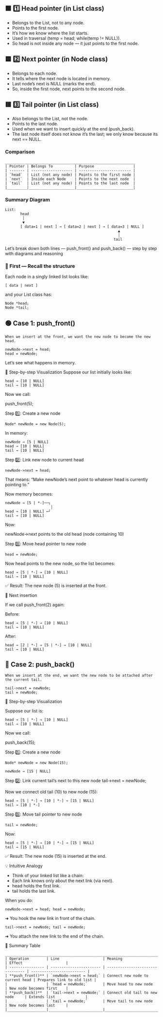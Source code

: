 ## 🟩 1️⃣ Head pointer (in List class)

- Belongs to the List, not to any node.
- Points to the first node.
- It’s how we know where the list starts.
- Used in traversal (temp = head; while(temp != NULL)).
- So head is not inside any node — it just points to the first node.

## 🟦 2️⃣ Next pointer (in Node class)

- Belongs to each node.
- It tells where the next node is located in memory.
- Last node’s next is NULL (marks the end).
- So, inside the first node, next points to the second node.

## 🟨 3️⃣ Tail pointer (in List class)

- Also belongs to the List, not the node.
- Points to the last node.
- Used when we want to insert quickly at the end (push_back).
- The last node itself does not know it’s the last; we only know because its next == NULL.


### Comparison
```
____________________________________________________________
| Pointer | Belongs To          | Purpose                  |
| ------- | ------------------- | ------------------------ |
| `head`  | List (not any node) | Points to the first node |
| `next`  | Inside each Node    | Points to the next node  |
| `tail`  | List (not any node) | Points to the last node  |
|_________|_____________________|__________________________|
```

### Summary Diagram
```
List:
       head
        │
        ▼
       [ data=1 | next ] → [ data=2 | next ] → [ data=3 | NULL ]
                                                    ▲
                                                    │
                                                  tail
```


Let’s break down both lines — push_front() and push_back() — step by step with diagrams and reasoning 

### 🧩 First — Recall the structure

Each node in a singly linked list looks like:
```
[ data | next ]
```

and your List class has:
```
Node *head;
Node *tail;
```

## 🟢 Case 1: push_front()  
    When we insert at the front, we want the new node to become the new head.
```
newNode->next = head;
head = newNode;
```
Let’s see what happens in memory.

🧠 Step-by-step Visualization
Suppose our list initially looks like:
```
head → [10 | NULL]
tail → [10 | NULL]
```

Now we call:

push_front(5);

Step 1️⃣: Create a new node
```
Node* newNode = new Node(5);
```

In memory:
```
newNode → [5 | NULL]
head → [10 | NULL]
tail → [10 | NULL]
```
Step 2️⃣: Link new node to current head
```
newNode->next = head;
```

That means:
“Make newNode’s next point to whatever head is currently pointing to.”

Now memory becomes:
```
newNode → [5 | *-]──┐
                     │
head → [10 | NULL] ←┘
tail → [10 | NULL]
```

Now:

newNode->next points to the old head (node containing 10)

Step 3️⃣: Move head pointer to new node
```
head = newNode;
```

Now head points to the new node, so the list becomes:
```
head → [5 | *-] → [10 | NULL]
tail → [10 | NULL]
```

✅ Result: The new node (5) is inserted at the front.

🔁 Next insertion

If we call push_front(2) again:

Before:
```
head → [5 | *-] → [10 | NULL]
tail → [10 | NULL]
```

After:
```
head → [2 | *-] → [5 | *-] → [10 | NULL]
tail → [10 | NULL]
```
## 🔵 Case 2: push_back()

    When we insert at the end, we want the new node to be attached after the current tail.

```
tail->next = newNode;
tail = newNode;
```
🧠 Step-by-step Visualization

Suppose our list is:
```
head → [5 | *-] → [10 | NULL]
tail → [10 | NULL]
```

Now we call:

push_back(15);

Step 1️⃣: Create a new node
```
Node* newNode = new Node(15);

newNode → [15 | NULL]
```
Step 2️⃣: Link current tail’s next to this new node
tail->next = newNode;


Now we connect old tail (10) to new node (15):
```
head → [5 | *-] → [10 | *-] → [15 | NULL]
tail → [10 | *-]
```
Step 3️⃣: Move tail pointer to new node
```
tail = newNode;
```

Now:
```
head → [5 | *-] → [10 | *-] → [15 | NULL]
tail → [15 | NULL]
```

✅ Result: The new node (15) is inserted at the end.

💡 Intuitive Analogy

- Think of your linked list like a chain:
- Each link knows only about the next link (via next).
- head holds the first link.
- tail holds the last link.

When you do:
```
newNode->next = head; head = newNode;
```
➜ You hook the new link in front of the chain.
```
tail->next = newNode; tail = newNode;
```
➜ You attach the new link to the end of the chain.

🧩 Summary Table
```
_____________________________________________________________________________________________________________
| Operation        | Line                    | Meaning                          | Effect                    |
| ---------------- | ----------------------- | -------------------------------- | ------------------------- |
| **push_front()** | `newNode->next = head;` | Connect new node to current head | Prepares link to old list |
|                  | `head = newNode;`       | Move head to new node            | New node becomes first    |
| **push_back()**  | `tail->next = newNode;` | Connect old tail to new node     | Extends list              |
|                  | `tail = newNode;`       | Move tail to new node            | New node becomes last     |
|__________________|_________________________|__________________________________|___________________________|
```